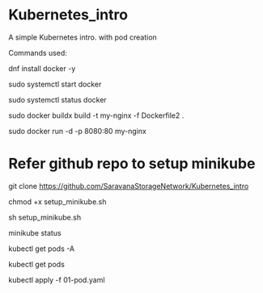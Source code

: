 # Kubernetes_intro
A simple Kubernetes intro. with pod creation 

Commands used:

dnf install docker -y

sudo systemctl  start docker

sudo systemctl  status docker

sudo docker buildx build -t my-nginx -f Dockerfile2 .

sudo docker run -d -p 8080:80 my-nginx 

# Refer github repo to setup minikube

git clone https://github.com/SaravanaStorageNetwork/Kubernetes_intro

chmod +x setup_minikube.sh 

sh setup_minikube.sh 

minikube status

kubectl get pods -A

kubectl  get pods 

kubectl apply -f   01-pod.yaml 
